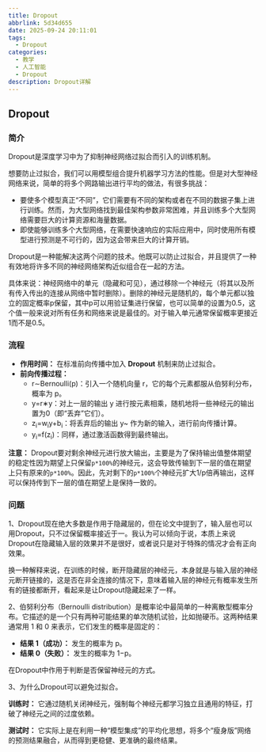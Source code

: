 ```yaml
---
title: Dropout
abbrlink: 5d34d655
date: 2025-09-24 20:11:01
tags:
  - Dropout
categories:
  - 教学
  - 人工智能
  - Dropout
description: Dropout详解
---
```

## Dropout

### 简介

Dropout是深度学习中为了抑制神经网络过拟合而引入的训练机制。

想要防止过拟合，我们可以用模型组合提升机器学习方法的性能。但是对大型神经网络来说，简单的将多个网路输出进行平均的做法，有很多挑战：

- 要使多个模型真正“不同”，它们需要有不同的架构或者在不同的数据子集上进行训练。然而，为大型网络找到最佳架构参数非常困难，并且训练多个大型网络需要巨大的计算资源和海量数据。
- 即使能够训练多个大型网络，在需要快速响应的实际应用中，同时使用所有模型进行预测是不可行的，因为这会带来巨大的计算开销。

Dropout是一种能解决这两个问题的技术。他既可以防止过拟合，并且提供了一种有效地将许多不同的神经网络架构近似组合在一起的方法。

具体来说：神经网络中的单元（隐藏和可见），通过移除一个神经元（将其以及所有传入传出的连接从网络中暂时删除）。删除的神经元是随机的，每个单元都以独立的固定概率p保留，其中p可以用验证集进行保留，也可以简单的设置为0.5，这个值一般来说对所有任务和网络来说是最佳的。对于输入单元通常保留概率更接近1而不是0.5。

### 流程

- **作用时间：** 在标准前向传播中加入 **Dropout** 机制来防止过拟合。
- **前向传播过程：**
  - r∼Bernoulli(p)：引入一个随机向量 r，它的每个元素都服从伯努利分布，概率为 p。
  - y=r∗y：对上一层的输出 y 进行按元素相乘，随机地将一些神经元的输出置为0（即“丢弃”它们）。
  - z<sub>i</sub>=w<sub>i</sub>y+b<sub>i</sub>：将丢弃后的输出 y~ 作为新的输入，进行前向传播计算。
  - y<sub>i</sub>=f(z<sub>i</sub>)：同样，通过激活函数得到最终输出。

**注意：** Dropout要对剩余神经元进行放大输出，主要是为了保持输出值整体期望的稳定性因为期望上只保留`p*100%`的神经元，这会导致传输到下一层的值在期望上只有原来的`p*100%`。因此，先对剩下的`p*100%`个神经元扩大1/p倍再输出，这样可以保持传到下一层的值在期望上是保持一致的。

### 问题

1、Dropout现在绝大多数是作用于隐藏层的，但在论文中提到了，输入层也可以用Dropout，只不过保留概率接近于一。我认为可以倾向于说，本质上来说Dropout在隐藏输入层的效果并不是很好，或者说只是对于特殊的情况才会有正向效果。

换一种解释来说，在训练的时候，断开隐藏层的神经元，本身就是与输入层的神经元断开链接的，这是否在非全连接的情况下，意味着输入层的神经元有概率发生所有的链接都断开，看起来是让Dropout隐藏起来了一样。



2、伯努利分布（Bernoulli distribution）是概率论中最简单的一种离散型概率分布。它描述的是一个只有两种可能结果的单次随机试验，比如抛硬币。这两种结果通常用 1 和 0 来表示，它们发生的概率是固定的：

- **结果 1（成功）：** 发生的概率为 p。
- **结果 0（失败）：** 发生的概率为 1−p。

在Dropout中作用于判断是否保留神经元的方式。

3、为什么Dropout可以避免过拟合。

**训练时：** 它通过随机关闭神经元，强制每个神经元都学习独立且通用的特征，打破了神经元之间的过度依赖。

**测试时：** 它实际上是在利用一种“模型集成”的平均化思想，将多个“瘦身版”网络的预测结果融合，从而得到更稳健、更准确的最终结果。